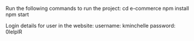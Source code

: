Run the following commands to run the project:
cd e-commerce
npm install
npm start

Login details for user in the website:
username: kminchelle
password: 0lelplR

